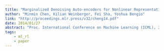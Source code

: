 ```yaml
---
title: "Marginalized Denoising Auto-encoders for Nonlinear Representations"
author: "Minmin Chen, Kilian Weinberger, Fei Sha, Yoshua Bengio"
link: "http://proceedings.mlr.press/v32/cheng14.pdf"
date: 2014/01/27
abstract: "Proc. International Conference on Machine Learning (ICML), 2014."
tags:
    - ml_rl
    - paper
---
```


